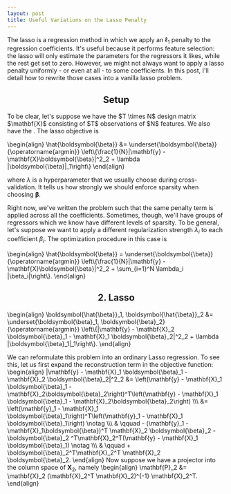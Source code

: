 ```yaml
---
layout: post
title: Useful Variations on the Lasso Penalty
---
```


The lasso is a regression method in which we apply an $\ell_1$ penalty to the regression coefficients. It's useful because it performs feature selection: the lasso will only estimate the parameters for the regressors it likes, while the rest get set to zero. However, we might not always want to apply a lasso penalty uniformly - or even at all - to some coefficients. In this post, I'll detail how to rewrite those cases into a vanilla lasso problem. 

<h2 align="center">Setup</h2>
To be clear, let's suppose we have the $T \times N$ design matrix $\mathbf{X}$ consisting of $T$ observations of $N$ features. We also have the . The lasso objective is 

\begin{align}
\hat{\boldsymbol{\beta}} &= \underset{\boldsymbol{\beta}}{\operatorname{argmin}} \left\\{\frac{1}{N}|\mathbf{y} - \mathbf{X}\boldsymbol{\beta}|^2_2 + \lambda |\boldsymbol{\beta}|_1\right\\}
\end{align}

where $\lambda$ is a hyperparameter that we usually choose during cross-validation. It tells us how strongly we should enforce sparsity when choosing $\boldsymbol{\beta}$. 

Right now, we've written the problem such that the same penalty term is applied across all the coefficients. Sometimes, though, we'll have groups of regressors which we know have different levels of sparsity. To be general, let's suppose we want to apply a different regularization strength $\lambda_i$ to each coefficient $\beta_i$. The optimization procedure in this case is 

\begin{align}
\hat{\boldsymbol{\beta}} = \underset{\boldsymbol{\beta}}{\operatorname{argmin}} \left\\{\frac{1}{N}|\mathbf{y} - \mathbf{X}\boldsymbol{\beta}|^2_2 + \sum\_{i=1}^N \lambda_i |\beta_i|\right\\}.
\end{align}

<h2 align="center">2. Lasso</h2>

\begin{align}
	\boldsymbol{\hat{\beta}}_1, \boldsymbol{\hat{\beta}}_2 &= \underset{\boldsymbol{\beta}_1, \boldsymbol{\beta}_2}{\operatorname{argmin}} \left\\{|\mathbf{y} - \mathbf{X}_2 \boldsymbol{\beta}_1 - \mathbf{X}_1 \boldsymbol{\beta}_2|^2_2 + \lambda |\boldsymbol{\beta}_1|_1\right\\}.
\end{align}

We can reformulate this problem into an ordinary Lasso regression. To see this, let us first expand the reconstruction term in the objective function:
\begin{align}
	|\mathbf{y} - \mathbf{X}_1 \boldsymbol{\beta}_1 - \mathbf{X}_2 \boldsymbol{\beta}_2|^2_2 &= \left(\mathbf{y} - \mathbf{X}_1 \boldsymbol{\beta}_1 - \mathbf{X}_2\boldsymbol{\beta}_2\right)^T\left(\mathbf{y} - \mathbf{X}_1 \boldsymbol{\beta}_1 - \mathbf{X}_2\boldsymbol{\beta}_2\right) \\\\\\
	&= \left(\mathbf{y}_1 - \mathbf{X}_1 \boldsymbol{\beta}_1\right)^T\left(\mathbf{y}_1 - \mathbf{X}_1 \boldsymbol{\beta}_1\right)  \notag \\\\\\
	& \qquad - (\mathbf{y}_1 - \mathbf{X}_1\boldsymbol{\beta})^T \mathbf{X}_2 \boldsymbol{\beta}_2 -\boldsymbol{\beta}_2 ^T\mathbf{X}_2^T(\mathbf{y} - \mathbf{X}_1 \boldsymbol{\beta}_1) \notag \\\\\\
	& \qquad + \boldsymbol{\beta}_2^T\mathbf{X}_2^T \mathbf{X}_2 \boldsymbol{\beta}_2.
\end{align}
Now suppose we have a projector into the column space of $\mathbf{X}_2$, namely 
\begin{align}
	\mathbf{P}_2 &= \mathbf{X}_2 (\mathbf{X}_2^T \mathbf{X}_2)^{-1} \mathbf{X}_2^T.
\end{align}
